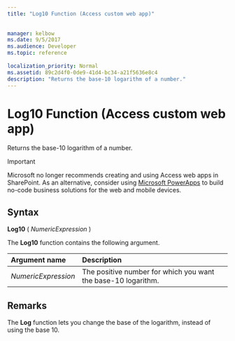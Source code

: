 ```yaml
---
title: "Log10 Function (Access custom web app)"
 
 
manager: kelbow
ms.date: 9/5/2017
ms.audience: Developer
ms.topic: reference
  
localization_priority: Normal
ms.assetid: 89c2d4f0-0de9-41d4-bc34-a21f5636e8c4
description: "Returns the base-10 logarithm of a number."
---
```


# Log10 Function (Access custom web app)

Returns the base-10 logarithm of a number.
  
> [!IMPORTANT]
> Microsoft no longer recommends creating and using Access web apps in SharePoint. As an alternative, consider using [Microsoft PowerApps](https://powerapps.microsoft.com/en-us/) to build no-code business solutions for the web and mobile devices. 
  
## Syntax

 **Log10** (  *NumericExpression*  ) 
  
The **Log10** function contains the following argument. 
  
|**Argument name**|**Description**|
|:-----|:-----|
| *NumericExpression*  <br/> |The positive number for which you want the base-10 logarithm.  <br/> |
   
## Remarks

The **Log** function lets you change the base of the logarithm, instead of using the base 10. 
  

